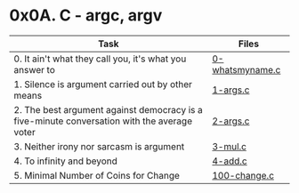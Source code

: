 # 0x0A. C - argc, argv

|Task|Files|
|----|-----|
|0. It ain't what they call you, it's what you answer to|[0-whatsmyname.c](./0-whatsmyname.c)|
|1. Silence is argument carried out by other means|[1-args.c](./1-args.c)|
|2. The best argument against democracy is a five-minute conversation with the average voter|[2-args.c](./2-args.c)|
|3. Neither irony nor sarcasm is argument|[3-mul.c](./3-mul.c)|
|4. To infinity and beyond|[4-add.c](./4-add.c)|
|5. Minimal Number of Coins for Change|[100-change.c](./100-change.c)|


